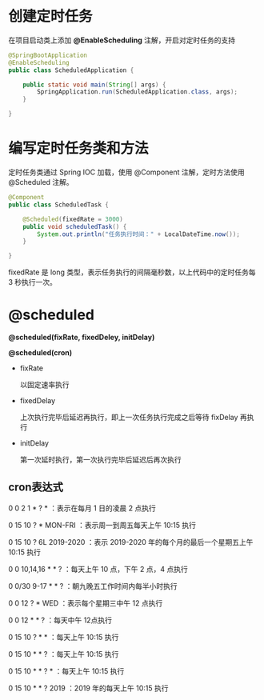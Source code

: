 # 创建定时任务

在项目启动类上添加 **@EnableScheduling** 注解，开启对定时任务的支持

```java
@SpringBootApplication
@EnableScheduling
public class ScheduledApplication {

	public static void main(String[] args) {
		SpringApplication.run(ScheduledApplication.class, args);
	}

}
```

# 编写定时任务类和方法

定时任务类通过 Spring IOC 加载，使用 @Component 注解，定时方法使用 @Scheduled 注解。

```java
@Component
public class ScheduledTask {

    @Scheduled(fixedRate = 3000)
    public void scheduledTask() {
        System.out.println("任务执行时间：" + LocalDateTime.now());
    }

}
```

fixedRate 是 long 类型，表示任务执行的间隔毫秒数，以上代码中的定时任务每 3 秒执行一次。

# @scheduled

**@scheduled(fixRate, fixedDeley, initDelay)**

**@scheduled(cron)**

- fixRate

  以固定速率执行

- fixedDelay

  上次执行完毕后延迟再执行，即上一次任务执行完成之后等待 fixDelay 再执行

- initDelay

  第一次延时执行，第一次执行完毕后延迟后再次执行

## cron表达式

0 0 2 1 * ? * ：表示在每月 1 日的凌晨 2 点执行

0 15 10 ? * MON-FRI ：表示周一到周五每天上午 10:15 执行

0 15 10 ? 6L 2019-2020 ：表示 2019-2020 年的每个月的最后一个星期五上午 10:15 执行

0 0 10,14,16 * * ? ：每天上午 10 点，下午 2 点，4 点执行

0 0/30 9-17 * * ? ：朝九晚五工作时间内每半小时执行

0 0 12 ? * WED ：表示每个星期三中午 12 点执行

0 0 12 * * ? ：每天中午 12点执行

0 15 10 ? * * ：每天上午 10:15 执行

0 15 10 * * ? ：每天上午 10:15 执行

0 15 10 * * ? * ：每天上午 10:15 执行

0 15 10 * * ? 2019 ：2019 年的每天上午 10:15 执行

